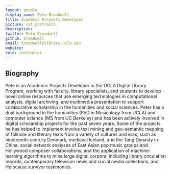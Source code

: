 ```yaml
---
layout: people
display_name: Pete Broadwell
title: Academic Projects Developer
picture: cat_portrait3
description:
twitter: PeterBroadwell
github: broadwell
email: broadwell@library.ucla.edu
website:
role: instructor
---
```

## Biography

Pete is an Academic Projects Developer in the UCLA Digital Library Program, working with faculty, library specialists, and students to develop novel online resources that use emerging technologies in computational analysis, digital archiving, and multimedia presentation to support collaborative scholarship in the humanities and social sciences. Peter has a dual background in the humanities (PhD in Musicology from UCLA) and computer science (MS from UC Berkeley) and has been actively involved in digital scholarship projects for the past seven years. Some of the projects he has helped to implement involve text mining and geo-semantic mapping of folklore and literary texts from a variety of cultures and eras, such as nineteenth-century Denmark, medieval Iceland, and the Tang Dynasty in China; social network analyses of East Asian pop music groups and Hollywood composer collaborations; and the application of machine-learning algorithms to mine large digital corpora, including library circulation records, contemporary television news and social media collections, and Holocaust survivor testimonies.
